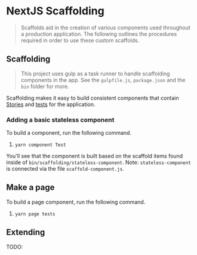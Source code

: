 # NextJS Scaffolding
> Scaffolds aid in the creation of various components used throughout a production application. The following outlines the procedures required in order to use these custom scaffolds. 

## Scaffolding
> This project uses gulp as a task runner to handle scaffolding components in the app. See the `gulpfile.js`, `package.json` and the `bin` folder for more.

Scaffolding makes it easy to build consistent components that contain [Stories](https://storybook.js.org/) and [tests](https://jestjs.io/) for the application.

### Adding a basic stateless component

To build a component, run the following command.

1. `yarn component Test`

You'll see that the component is built based on the scaffold items found inside of `bin/scaffolding/stateless-component`. Note: `stateless-component` is connected via the file `scaffold-component.js`.

## Make a page

To build a page component, run the following command.

1. `yarn page tests`

## Extending

TODO: 